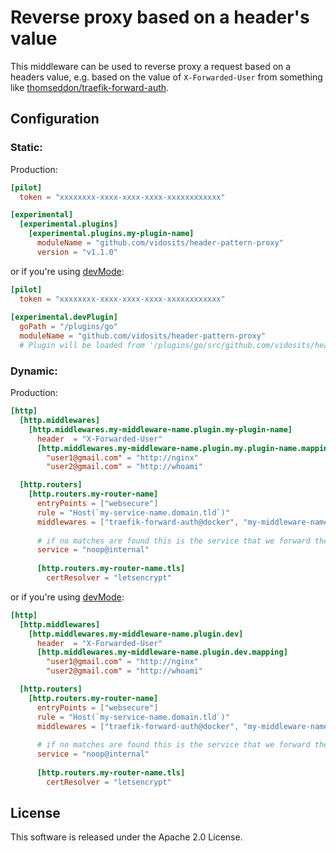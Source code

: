 # Reverse proxy based on a header's value 

This middleware can be used to reverse proxy a request based on a headers value, e.g. based on the value of `X-Forwarded-User` from something like [thomseddon/traefik-forward-auth](https://github.com/thomseddon/traefik-forward-auth).

## Configuration

### Static: 
Production:

```toml
[pilot]
  token = "xxxxxxxx-xxxx-xxxx-xxxx-xxxxxxxxxxxx"

[experimental]
  [experimental.plugins]
    [experimental.plugins.my-plugin-name]
      moduleName = "github.com/vidosits/header-pattern-proxy"
      version = "v1.1.0"
```

or if you're using [devMode](https://doc.traefik.io/traefik-pilot/plugins/plugin-dev/#developer-mode):

```toml
[pilot]
  token = "xxxxxxxx-xxxx-xxxx-xxxx-xxxxxxxxxxxx"
  
[experimental.devPlugin]
  goPath = "/plugins/go"
  moduleName = "github.com/vidosits/header-pattern-proxy"
  # Plugin will be loaded from '/plugins/go/src/github.com/vidosits/header-pattern-proxy'
```

### Dynamic:

Production:

```toml
[http]
  [http.middlewares]
    [http.middlewares.my-middleware-name.plugin.my-plugin-name]
      header  = "X-Forwarded-User"
      [http.middlewares.my-middleware-name.plugin.my.plugin-name.mapping]
        "user1@gmail.com" = "http://nginx"
        "user2@gmail.com" = "http://whoami"

  [http.routers]
    [http.routers.my-router-name]
      entryPoints = ["websecure"]
      rule = "Host(`my-service-name.domain.tld`)"
      middlewares = ["traefik-forward-auth@docker", "my-middleware-name@file"]
      
      # if no matches are found this is the service that we forward the request to
      service = "noop@internal"
      
      [http.routers.my-router-name.tls]
        certResolver = "letsencrypt"
```

or if you're using [devMode](https://doc.traefik.io/traefik-pilot/plugins/plugin-dev/#developer-mode):

```toml
[http]
  [http.middlewares]
    [http.middlewares.my-middleware-name.plugin.dev]
      header  = "X-Forwarded-User"
      [http.middlewares.my-middleware-name.plugin.dev.mapping]
        "user1@gmail.com" = "http://nginx"
        "user2@gmail.com" = "http://whoami"

  [http.routers]
    [http.routers.my-router-name]
      entryPoints = ["websecure"]
      rule = "Host(`my-service-name.domain.tld`)"
      middlewares = ["traefik-forward-auth@docker", "my-middleware-name@file"]
      
      # if no matches are found this is the service that we forward the request to
      service = "noop@internal"
      
      [http.routers.my-router-name.tls]
        certResolver = "letsencrypt"
```

## License
This software is released under the Apache 2.0 License.
